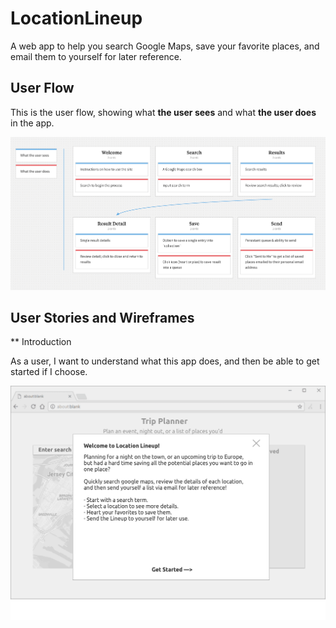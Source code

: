 # LocationLineup

A web app to help you search Google Maps, save your favorite places, and email them to yourself for later reference.

## User Flow

This is the user flow, showing what **the user sees** and what **the user does** in the app.

![User Flow](/wireframes/user-flow.png)

## User Stories and Wireframes

** Introduction

As a user, I want to understand what this app does, and then be able to get started if I choose.

![Welcome Page](/wireframes/welcome.png)
